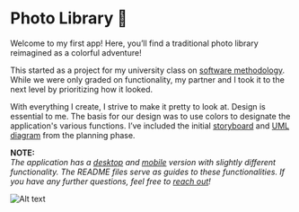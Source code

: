 # Photo Library 📸
Welcome to my first app! Here, you’ll find a traditional photo library reimagined as a colorful adventure!

This started as a project for my university class on [software methodology](https://www.cs.rutgers.edu/academics/undergraduate/course-synopses/course-details/01-198-213-software-methodology). While we were only graded on functionality, my partner and I took it to the next level by prioritizing how it looked.  

With everything I create, I strive to make it pretty to look at. Design is essential to me. The basis for our design was to use colors to designate the application's various functions. I’ve included the initial [storyboard](./storyboard.pdf) and [UML diagram](./UML.pdf) from the planning phase. 

**NOTE:**  
*The application has a [desktop](./app(desktop)/README.md) and [mobile](./app(android)/README.md)  version with slightly different functionality. The README files serve as guides to these functionalities. If you have any further questions, feel free to [reach out](https://github.com/vvhawk)!*

![Alt text](./extras/me.JPG?raw=true "Title")
